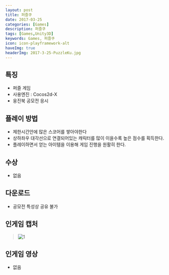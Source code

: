 ```yaml
---
layout: post
title: 퍼즐쿠
date: 2017-03-25
categories: [Games]
description: 퍼즐쿠
tags: [Games,Unity3D]
keywords: Games, 퍼즐쿠
icon: icon-playframework-alt
haveImg: true
headerImg: 2017-3-25-PuzzleKu.jpg
---
```



## 특징
- 퍼즐 게임
- 사용엔진 : Cocos2d-X
- 웅진북 공모전 응시

## 플레이 방법
- 제한시간안에 많은 스코어를 쌓아야한다
- 상하좌우 대각선으로 연결되어있는 캐릭터를 많이 이을수록 높은 점수를 획득한다.
- 플레이하면서 얻는 아이템을 이용해 게임 진행을 원활히 한다.

## 수상
- 없음

## 다운로드
- 공모전 특성상 공유 불가

## 인게임 캡처
> ![1](http://postfiles12.naver.net/MjAxNzAzMjVfMTY1/MDAxNDkwMzcyOTg2MDcx.qZsFpK8Z565EEOHQepNsKZBOUrcbq7UMYKlywewIt8Mg.jEjEFALfBCOXW4pRf7PH-tIt9R02fc9yazy8XnrE4sAg.JPEG.kyechan99/%EA%B7%B8%EB%A6%BC1.jpg?type=w1)

## 인게임 영상
 - 없음
